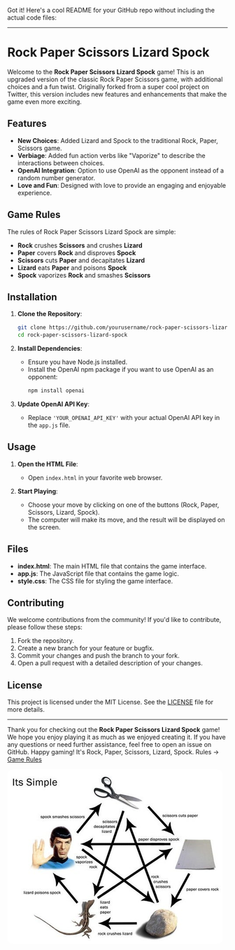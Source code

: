Got it! Here's a cool README for your GitHub repo without including the actual code files:

---

# Rock Paper Scissors Lizard Spock

Welcome to the **Rock Paper Scissors Lizard Spock** game! This is an upgraded version of the classic Rock Paper Scissors game, with additional choices and a fun twist. Originally forked from a super cool project on Twitter, this version includes new features and enhancements that make the game even more exciting.

## Features

- **New Choices**: Added Lizard and Spock to the traditional Rock, Paper, Scissors game.
- **Verbiage**: Added fun action verbs like "Vaporize" to describe the interactions between choices.
- **OpenAI Integration**: Option to use OpenAI as the opponent instead of a random number generator.
- **Love and Fun**: Designed with love to provide an engaging and enjoyable experience.

## Game Rules

The rules of Rock Paper Scissors Lizard Spock are simple:
- **Rock** crushes **Scissors** and crushes **Lizard**
- **Paper** covers **Rock** and disproves **Spock**
- **Scissors** cuts **Paper** and decapitates **Lizard**
- **Lizard** eats **Paper** and poisons **Spock**
- **Spock** vaporizes **Rock** and smashes **Scissors**

## Installation

1. **Clone the Repository**:
    ```bash
    git clone https://github.com/yourusername/rock-paper-scissors-lizard-spock.git
    cd rock-paper-scissors-lizard-spock
    ```

2. **Install Dependencies**:
    - Ensure you have Node.js installed.
    - Install the OpenAI npm package if you want to use OpenAI as an opponent:
      ```bash
      npm install openai
      ```

3. **Update OpenAI API Key**:
    - Replace `'YOUR_OPENAI_API_KEY'` with your actual OpenAI API key in the `app.js` file.

## Usage

1. **Open the HTML File**:
    - Open `index.html` in your favorite web browser.

2. **Start Playing**:
    - Choose your move by clicking on one of the buttons (Rock, Paper, Scissors, Lizard, Spock).
    - The computer will make its move, and the result will be displayed on the screen.

## Files

- **index.html**: The main HTML file that contains the game interface.
- **app.js**: The JavaScript file that contains the game logic.
- **style.css**: The CSS file for styling the game interface.

## Contributing

We welcome contributions from the community! If you'd like to contribute, please follow these steps:
1. Fork the repository.
2. Create a new branch for your feature or bugfix.
3. Commit your changes and push the branch to your fork.
4. Open a pull request with a detailed description of your changes.

## License

This project is licensed under the MIT License. See the [LICENSE](LICENSE) file for more details.

---

Thank you for checking out the **Rock Paper Scissors Lizard Spock** game! We hope you enjoy playing it as much as we enjoyed creating it. If you have any questions or need further assistance, feel free to open an issue on GitHub. Happy gaming!
It's Rock, Paper, Scissors, Lizard, Spock.  Rules -> <a href="https://www.instructables.com/How-to-Play-Rock-Paper-Scissors-Lizard-Spock/">Game Rules</a>

<img style="align:center;border-radius:13px;" src="FIUAIWEI7Q0TCUT.jpg"/>
